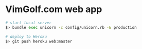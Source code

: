 # VimGolf.com web app

```bash
# start local server
$> bundle exec unicorn -c config/unicorn.rb -E production

# deploy to Heroku
$> git push heroku web:master
```
